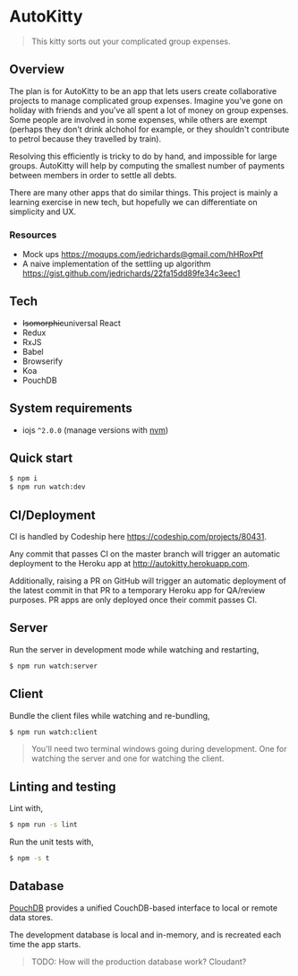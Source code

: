 # AutoKitty

> This kitty sorts out your complicated group expenses.

## Overview

The plan is for AutoKitty to be an app that lets users create collaborative projects to manage complicated group expenses. Imagine you've gone on holiday with friends and you've all spent a lot of money on group expenses. Some people are involved in some expenses, while others are exempt (perhaps they don't drink alchohol for example, or they shouldn't contribute to petrol because they travelled by train).

Resolving this efficiently is tricky to do by hand, and impossible for large groups. AutoKitty will help by computing the smallest number of payments between members in order to settle all debts.

There are many other apps that do similar things. This project is mainly a learning exercise in new tech, but hopefully we can differentiate on simplicity and UX.

### Resources

- Mock ups https://moqups.com/jedrichards@gmail.com/hHRoxPtf
- A naive implementation of the settling up algorithm https://gist.github.com/jedrichards/22fa15dd89fe34c3eec1

## Tech

- ~~Isomorphic~~universal React
- Redux
- RxJS
- Babel
- Browserify
- Koa
- PouchDB

## System requirements

- iojs `^2.0.0` (manage versions with [nvm](https://github.com/creationix/nvm))

## Quick start

```sh
$ npm i
$ npm run watch:dev
```

## CI/Deployment

CI is handled by Codeship here https://codeship.com/projects/80431.

Any commit that passes CI on the master branch will trigger an automatic deployment to the Heroku app at http://autokitty.herokuapp.com.

Additionally, raising a PR on GitHub will trigger an automatic deployment of the latest commit in that PR to a temporary Heroku app for QA/review purposes. PR apps are only deployed once their commit passes CI.

## Server

Run the server in development mode while watching and restarting,

```sh
$ npm run watch:server
```

## Client

Bundle the client files while watching and re-bundling,

```sh
$ npm run watch:client
```

> You'll need two terminal windows going during development. One for watching the server and one for watching the client.

## Linting and testing

Lint with,

```sh
$ npm run -s lint
```

Run the unit tests with,

```sh
$ npm -s t
```

## Database

[PouchDB](http://pouchdb.com) provides a unified CouchDB-based interface to local or remote data stores.

The development database is local and in-memory, and is recreated each time the app starts.

> TODO: How will the production database work? Cloudant?

